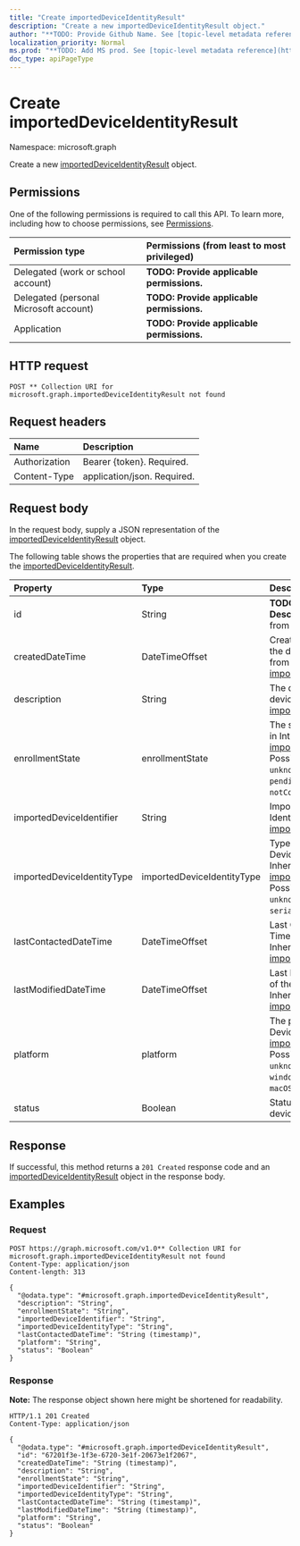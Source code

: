 ```yaml
---
title: "Create importedDeviceIdentityResult"
description: "Create a new importedDeviceIdentityResult object."
author: "**TODO: Provide Github Name. See [topic-level metadata reference](https://msgo.azurewebsites.net/add/document/guidelines/metadata.html#topic-level-metadata)**"
localization_priority: Normal
ms.prod: "**TODO: Add MS prod. See [topic-level metadata reference](https://msgo.azurewebsites.net/add/document/guidelines/metadata.html#topic-level-metadata)**"
doc_type: apiPageType
---
```


# Create importedDeviceIdentityResult
Namespace: microsoft.graph



Create a new [importedDeviceIdentityResult](../resources/importeddeviceidentityresult.md) object.

## Permissions
One of the following permissions is required to call this API. To learn more, including how to choose permissions, see [Permissions](/graph/permissions-reference).

|Permission type|Permissions (from least to most privileged)|
|:---|:---|
|Delegated (work or school account)|**TODO: Provide applicable permissions.**|
|Delegated (personal Microsoft account)|**TODO: Provide applicable permissions.**|
|Application|**TODO: Provide applicable permissions.**|

## HTTP request

<!-- {
  "blockType": "ignored"
}
-->
``` http
POST ** Collection URI for microsoft.graph.importedDeviceIdentityResult not found
```

## Request headers
|Name|Description|
|:---|:---|
|Authorization|Bearer {token}. Required.|
|Content-Type|application/json. Required.|

## Request body
In the request body, supply a JSON representation of the [importedDeviceIdentityResult](../resources/importeddeviceidentityresult.md) object.

The following table shows the properties that are required when you create the [importedDeviceIdentityResult](../resources/importeddeviceidentityresult.md).

|Property|Type|Description|
|:---|:---|:---|
|id|String|**TODO: Add Description** Inherited from [entity](../resources/entity.md)|
|createdDateTime|DateTimeOffset|Created Date Time of the device Inherited from [importedDeviceIdentity](../resources/importeddeviceidentity.md)|
|description|String|The description of the device Inherited from [importedDeviceIdentity](../resources/importeddeviceidentity.md)|
|enrollmentState|enrollmentState|The state of the device in Intune Inherited from [importedDeviceIdentity](../resources/importeddeviceidentity.md). Possible values are: `unknown`, `enrolled`, `pendingReset`, `failed`, `notContacted`, `blocked`.|
|importedDeviceIdentifier|String|Imported Device Identifier Inherited from [importedDeviceIdentity](../resources/importeddeviceidentity.md)|
|importedDeviceIdentityType|importedDeviceIdentityType|Type of Imported Device Identity Inherited from [importedDeviceIdentity](../resources/importeddeviceidentity.md). Possible values are: `unknown`, `imei`, `serialNumber`.|
|lastContactedDateTime|DateTimeOffset|Last Contacted Date Time of the device Inherited from [importedDeviceIdentity](../resources/importeddeviceidentity.md)|
|lastModifiedDateTime|DateTimeOffset|Last Modified DateTime of the description Inherited from [importedDeviceIdentity](../resources/importeddeviceidentity.md)|
|platform|platform|The platform of the Device. Inherited from [importedDeviceIdentity](../resources/importeddeviceidentity.md). Possible values are: `unknown`, `ios`, `android`, `windows`, `windowsMobile`, `macOS`.|
|status|Boolean|Status of imported device identity|



## Response

If successful, this method returns a `201 Created` response code and an [importedDeviceIdentityResult](../resources/importeddeviceidentityresult.md) object in the response body.

## Examples

### Request
<!-- {
  "blockType": "request",
  "name": "create_importeddeviceidentityresult_from_"
}
-->
``` http
POST https://graph.microsoft.com/v1.0** Collection URI for microsoft.graph.importedDeviceIdentityResult not found
Content-Type: application/json
Content-length: 313

{
  "@odata.type": "#microsoft.graph.importedDeviceIdentityResult",
  "description": "String",
  "enrollmentState": "String",
  "importedDeviceIdentifier": "String",
  "importedDeviceIdentityType": "String",
  "lastContactedDateTime": "String (timestamp)",
  "platform": "String",
  "status": "Boolean"
}
```


### Response
**Note:** The response object shown here might be shortened for readability.
<!-- {
  "blockType": "response",
  "truncated": true,
  "@odata.type": "microsoft.graph.importedDeviceIdentityResult"
}
-->
``` http
HTTP/1.1 201 Created
Content-Type: application/json

{
  "@odata.type": "#microsoft.graph.importedDeviceIdentityResult",
  "id": "67201f3e-1f3e-6720-3e1f-20673e1f2067",
  "createdDateTime": "String (timestamp)",
  "description": "String",
  "enrollmentState": "String",
  "importedDeviceIdentifier": "String",
  "importedDeviceIdentityType": "String",
  "lastContactedDateTime": "String (timestamp)",
  "lastModifiedDateTime": "String (timestamp)",
  "platform": "String",
  "status": "Boolean"
}
```


